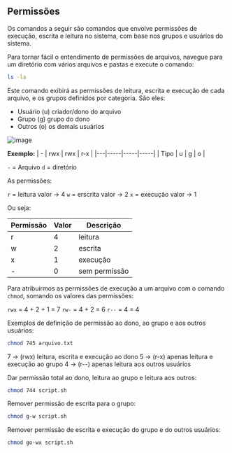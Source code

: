 ## Permissões

Os comandos a seguir são comandos que envolve permissões de execução, escrita e leitura no sistema, com base nos grupos e usuários do sistema.

Para tornar fácil o entendimento de permissões de arquivos, navegue para um diretório com vários arquivos e pastas e execute o comando:

```bash
ls -la
```
Este comando exibirá as permissões de leitura, escrita e execução de cada arquivo, e os grupos definidos por categoria. São eles:
- Usuário (u) criador/dono do arquivo
- Grupo (g) grupo do dono
- Outros (o) os demais usuários

![image](https://github.com/user-attachments/assets/7698ae95-1797-4324-9598-8d6a1e62af22)

**Exemplo:**
| - | rwx | rwx | r-x |
|---|-----|-----|-----|
| Tipo |  u  |  g  |  o  |

`-` = Arquivo
`d` = diretório

As permissões:

`r` = leitura  valor -> 4
`w` = erscrita valor -> 2
`x` = execução valor -> 1

Ou seja:

| Permissão | Valor | Descrição |
| --------- | ----- | --------- |
| r         |  4    |  leitura  |     
| w         | 2     |  escrita  |
| x         | 1     |  execução |
| -         | 0     |  sem permissão |

Para atribuirmos as permissões de execução a um arquivo com o comando `chmod`, somando os valores das permissões:

`rwx` = 4 + 2 + 1 = 7
`rw-` = 4 + 2 = 6
`r--` = 4 = 4

Exemplos de definição de permissão ao dono, ao grupo e aos outros usuários:

```bash
chmod 745 arquivo.txt
```
7 -> (rwx) leitura, escrita e execução ao dono
5 -> (r-x) apenas leitura e execução ao grupo
4 -> (r--) apenas leitura aos outros usuários

Dar permissão total ao dono, leitura ao grupo e leitura aos outros:

```bash
chmod 744 script.sh
```

Remover permissão de escrita para o grupo:

```bash
chmod g-w script.sh
```

Remover permissão de escrita e execução do grupo e do outros usuários: 
```bash
chmod go-wx script.sh
```
